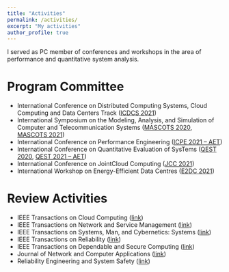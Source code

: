 ```yaml
---
title: "Activities"
permalink: /activities/
excerpt: "My activities"
author_profile: true
---
```


I served as PC member of conferences and workshops in the area of performance and quantitative system analysis.

Program Committee
=====
* International Conference on Distributed Computing Systems, Cloud Computing and Data Centers Track ([ICDCS 2021](https://icdcs2021.us))
* International Symposium on the Modeling, Analysis, and Simulation of Computer and Telecommunication Systems ([MASCOTS 2020](http://mascots20.iitis.pl/), [MASCOTS 2021](https://mascots.iitis.pl/))
* International Conference on Performance Engineering ([ICPE 2021 – AET](https://icpe2021.spec.org/calls/artifact-evaluation-track/))
* International Conference on Quantitative Evaluation of SysTems ([QEST 2020](https://www.qest.org/qest2020/), [QEST 2021 – AET](https://www.qest.org/qest2021/artifacts.html))
* International Conference on JointCloud Computing ([JCC 2021](https://jointcloud.cloud/))
* International Workshop on Energy-Efficient Data Centres ([E2DC 2021](https://e2dc.eu/))

Review Activities
=====
* IEEE Transactions on Cloud Computing ([link](https://ieeexplore.ieee.org/xpl/RecentIssue.jsp?punumber=6245519))
* IEEE Transactions on Network and Service Management ([link](https://ieeexplore.ieee.org/xpl/RecentIssue.jsp?punumber=4275028))
* IEEE Transactions on Systems, Man, and Cybernetics: Systems ([link](https://ieeexplore.ieee.org/xpl/RecentIssue.jsp?punumber=6221021))
* IEEE Transactions on Reliability ([link](https://ieeexplore.ieee.org/xpl/RecentIssue.jsp?punumber=24))
* IEEE Transactions on Dependable and Secure Computing ([link](https://ieeexplore.ieee.org/xpl/RecentIssue.jsp?punumber=8858))
* Journal of Network and Computer Applications ([link](https://www.journals.elsevier.com/journal-of-network-and-computer-applications))
* Reliability Engineering and System Safety ([link](https://www.journals.elsevier.com/reliability-engineering-and-system-safety))
